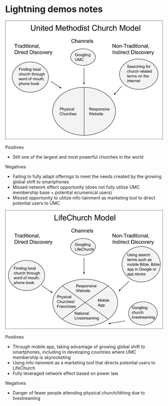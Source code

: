 # Lightning demos notes

![](images/united-methodist-church-model.jpg)

Positives
* Still one of the largest and most powerful churches in the world

Negatives
* Failing to fully adapt offerings to meet the needs created by the growing global shift to smartphones
* Missed network effect opportunity (does not fully utilize UMC membership base + potential ecumenical users) 
* Missed opportunity to utilize info-tainment as marketing tool to direct potential users to UMC

![](images/lifechurch-model.jpg)

Positives
* Through mobile app, taking advantage of growing global shift to smartphones, including in developing countries where UMC membership is skyrocketing 
* Using info-tainment as a marketing tool that directs potential users to LifeChurch
* Fully leveraged network effect based on power law

Negatives
* Danger of fewer people attending physical church/tithing due to livestreaming

